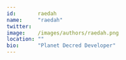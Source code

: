 ```yaml
---
id:       raedah 
name:     "raedah"
twitter:  
image:    /images/authors/raedah.png
location: ""
bio:      "Planet Decred Developer"
---
```

